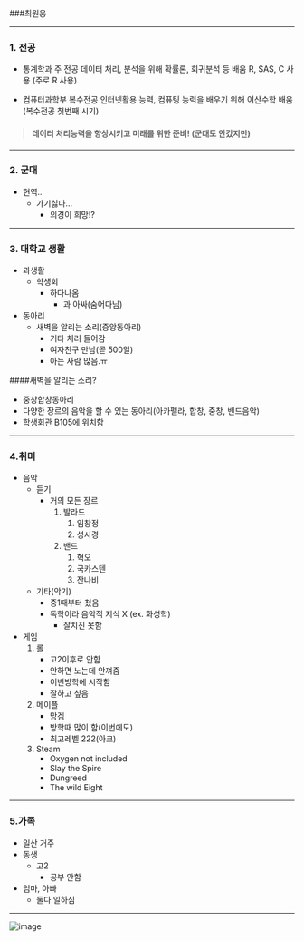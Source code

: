 ###최원웅  
***
### 1. 전공
+ 통계학과
		주 전공
		데이터 처리, 분석을 위해
		확률론, 회귀분석 등 배움
		R, SAS, C 사용 (주로 R 사용)

+ 컴퓨터과학부
		복수전공
		인터넷활용 능력, 컴퓨팅 능력을 배우기 위해
		이산수학 배움 (복수전공 첫번째 시기)

>  #### 데이터 처리능력을 향상시키고 미래를 위한 준비! (군대도 안갔지만)

***
### 2.  군대
+ 현역..
	+ 가기싫다...
		+ 의경이 희망!?

***
### 3.  대학교 생활
+ 과생활
	+ 학생회
		+ 하다나옴
			+ 과 아싸(숨어다님)
+ 동아리
	+ 새벽을 알리는 소리(중앙동아리)
		+ 기타 치러 들어감
		+ 여자친구 만남(곧 500일)
		+ 아는 사람 많음.ㅠ

####새벽을 알리는 소리?

+ 중창합창동아리
+ 다양한 장르의 음악을 할 수 있는 동아리(아카펠라, 합창, 중창, 밴드음악)
+ 학생회관 B105에 위치함
***

### 4.취미
+ 음악
	+ 듣기
		+ 거의 모든 장르
			1. 발라드
				1. 임창정
				2. 성시경
			2.  밴드
				1. 혁오
				2. 국카스텐
				3. 잔나비
	+ 기타(악기)
		 + 중1때부터 쳤음
	 	+ 독학이라 음악적 지식 X (ex. 화성학)
			+ 잘치진 못함
+ 게임
	1. 롤
		+ 고2이후로 안함
		+ 안하면 노는데 안껴줌
		+ 이번방학에 시작함
		+ 잘하고 싶음
	2. 메이플
		+ 망겜
		+ 방학때 많이 함(이번에도)
		+ 최고레벨 222(아크)
	3. Steam
		+ Oxygen not included
		+ Slay the Spire
		+ Dungreed
		+ The wild Eight
***
### 5.가족
+ 일산 거주
+ 동생
	+ 고2
		+ 공부 안함
+ 엄마, 아빠
	+ 둘다 일하심

***
![image](https://user-images.githubusercontent.com/37128054/46243346-48840d00-c40e-11e8-9de6-11931560c360.jpg)
